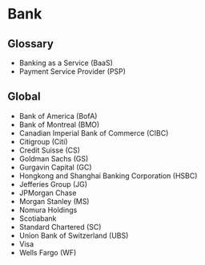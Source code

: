 # Bank

## Glossary

- Banking as a Service (BaaS)
- Payment Service Provider (PSP)

## Global

- Bank of America (BofA)
- Bank of Montreal (BMO)
- Canadian Imperial Bank of Commerce (CIBC)
- Citigroup (Citi)
- Credit Suisse (CS)
- Goldman Sachs (GS)
- Gurgavin Capital (GC)
- Hongkong and Shanghai Banking Corporation (HSBC)
- Jefferies Group (JG)
- JPMorgan Chase
- Morgan Stanley (MS)
- Nomura Holdings
- Scotiabank
- Standard Chartered (SC)
- Union Bank of Switzerland (UBS)
- Visa
- Wells Fargo (WF)
